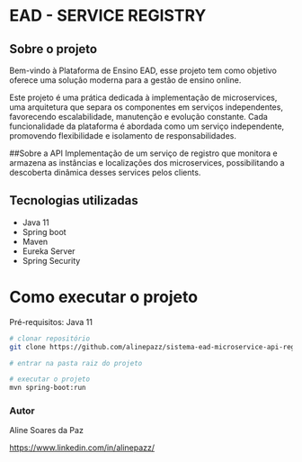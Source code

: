# EAD - SERVICE REGISTRY

## Sobre o projeto
Bem-vindo à Plataforma de Ensino EAD, esse projeto tem como objetivo oferece uma solução moderna para a gestão de ensino online.

Este projeto é uma prática dedicada à implementação de microservices, uma arquitetura que separa os componentes em serviços independentes, favorecendo escalabilidade, manutenção e evolução constante. 
Cada funcionalidade da plataforma é abordada como um serviço independente, promovendo flexibilidade e isolamento de responsabilidades.

##Sobre a API
Implementação de um serviço de registro que monitora e armazena as instâncias e localizações dos microservices, possibilitando a descoberta dinâmica desses services pelos clients.

## Tecnologias utilizadas
- Java 11
- Spring boot
- Maven
- Eureka Server
- Spring Security

# Como executar o projeto
Pré-requisitos: Java 11

```bash
# clonar repositório
git clone https://github.com/alinepazz/sistema-ead-microservice-api-registry.git

# entrar na pasta raiz do projeto

# executar o projeto
mvn spring-boot:run
```
### Autor
Aline Soares da Paz

https://www.linkedin.com/in/alinepazz/

